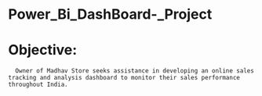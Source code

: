 # Power_Bi_DashBoard-_Project

# Objective:
      Owner of Madhav Store seeks assistance in developing an online sales tracking and analysis dashboard to monitor their sales performance throughout India.
